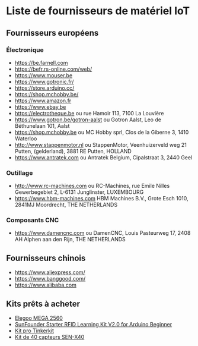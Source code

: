 # Liste de fournisseurs de matériel IoT

## Fournisseurs européens

### Électronique

* https://be.farnell.com
* https://befr.rs-online.com/web/
* https://www.mouser.be
* https://www.gotronic.fr/
* https://store.arduino.cc/
* https://shop.mchobby.be/
* https://www.amazon.fr
* https://www.ebay.be
* https://electrotheque.be ou rue Hamoir 113, 7100 La Louvière
* https://www.gotron.be/gotron-aalst ou Gotron Aalst, Leo de Béthunelaan 101, Aalst
* https://shop.mchobby.be ou MC Hobby sprl, Clos de la Giberne 3, 1410 Waterloo
* http://www.stappenmotor.nl ou StappenMotor, Veenhuizerveld weg 21 Putten, (gelderland), 3881 RE Putten, HOLLAND
* https://www.antratek.com ou Antratek Belgium, Cipalstraat 3, 2440 Geel

### Outillage

* http://www.rc-machines.com ou RC-Machines, rue Emile Nilles Gewerbegebiet 2, L-6131 Junglinster, LUXEMBOURG
* https://www.hbm-machines.com HBM Machines B.V., Grote Esch 1010, 2841MJ Moordrecht, THE NETHERLANDS

### Composants CNC

* https://www.damencnc.com ou DamenCNC, Louis Pasteurweg 17, 2408 AH Alphen aan den Rijn, THE NETHERLANDS
## Fournisseurs chinois

* https://www.aliexpress.com/
* https://www.banggood.com/
* https://www.alibaba.com

## Kits prêts à acheter

* [Elegoo MEGA 2560](http://amzn.eu/d/gjO2cxj)
* [SunFounder Starter RFID Learning Kit V2.0 for Arduino Beginner](http://amzn.eu/d/6w9vNV8)
* [Kit pro Tinkerkit](https://www.gotronic.fr/art-kit-pro-tinkerkit-17899.htm)
* [Kit de 40 capteurs SEN-X40](https://www.gotronic.fr/art-kit-de-40-capteurs-sen-x40-25414.htm)

